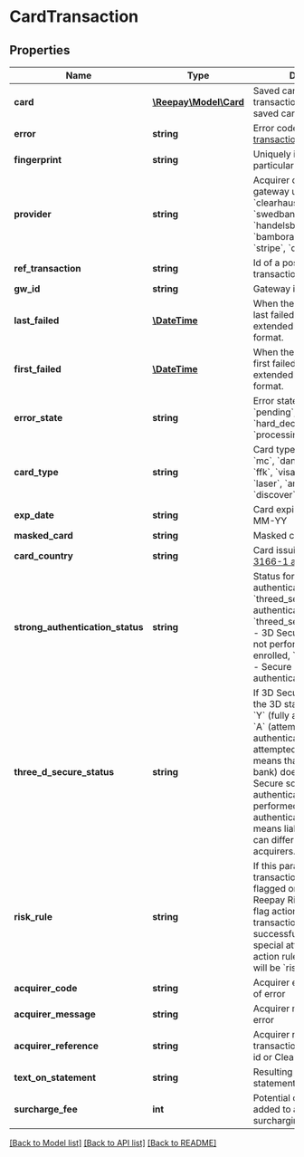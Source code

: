 # CardTransaction

## Properties
Name | Type | Description | Notes
------------ | ------------- | ------------- | -------------
**card** | [**\Reepay\Model\Card**](Card.md) | Saved card used for transaction. Only present if a saved card was used. | [optional] 
**error** | **string** | Error code if failed. See [transaction errors](https://reference.reepay.com/api/#transaction-errors). | [optional] 
**fingerprint** | **string** | Uniquely identifies this particular card number | [optional] 
**provider** | **string** | Acquirer or payment gateway used: &#x60;reepay&#x60;, &#x60;clearhaus&#x60;, &#x60;nets&#x60;, &#x60;swedbank&#x60;, &#x60;handelsbanken&#x60;, &#x60;elavon&#x60;, &#x60;bambora&#x60;, &#x60;valitor&#x60;, &#x60;dibs&#x60;, &#x60;stripe&#x60;, &#x60;quickpay&#x60;, &#x60;test&#x60; | [optional] 
**ref_transaction** | **string** | Id of a possible referenced transaction | [optional] 
**gw_id** | **string** | Gateway id for card | [optional] 
**last_failed** | [**\DateTime**](\DateTime.md) | When the card transaction last failed, in [ISO-8601](http://en.wikipedia.org/wiki/ISO_8601) extended offset date-time format. | [optional] 
**first_failed** | [**\DateTime**](\DateTime.md) | When the card transaction first failed, in [ISO-8601](http://en.wikipedia.org/wiki/ISO_8601) extended offset date-time format. | [optional] 
**error_state** | **string** | Error state if failed: &#x60;pending&#x60;, &#x60;soft_declined&#x60;, &#x60;hard_declined&#x60; or &#x60;processing_error&#x60; | [optional] 
**card_type** | **string** | Card type: &#x60;unknown&#x60;, &#x60;visa&#x60;, &#x60;mc&#x60;, &#x60;dankort&#x60;, &#x60;visa_dk&#x60;, &#x60;ffk&#x60;, &#x60;visa_elec&#x60;, &#x60;maestro&#x60;, &#x60;laser&#x60;, &#x60;amex&#x60;, &#x60;diners&#x60;, &#x60;discover&#x60; or &#x60;jcb&#x60; | 
**exp_date** | **string** | Card expire date on form MM-YY | [optional] 
**masked_card** | **string** | Masked card number | [optional] 
**card_country** | **string** | Card issuing country in [ISO 3166-1 alpha-2](http://en.wikipedia.org/wiki/ISO_3166-1_alpha-2) | [optional] 
**strong_authentication_status** | **string** | Status for strong customer authentication: &#x60;threed_secure&#x60; - 3D Secure authenticated, &#x60;threed_secure_not_enrolled&#x60; - 3D Secure authentication not performed as card not enrolled, &#x60;secured_by_nets&#x60; - Secure by Nets authenticated | [optional] 
**three_d_secure_status** | **string** | If 3D Secure authenticated the 3D status will either be &#x60;Y&#x60; (fully authenticated) or &#x60;A&#x60; (attempted authenticated). An attempted authentication means that card issuer (e.g. bank) does not support 3D Secure so no full authentication has been performed. Attempted authentication normally means liability shift, but this can differ between acquirers. | [optional] 
**risk_rule** | **string** | If this parameter is set the transaction has either been flagged or declined by a Reepay Risk Filter rule. For flag action rules the transaction can be successful, but may require special attention. For block action rules the decline error will be &#x60;risk_filter_block&#x60;. | [optional] 
**acquirer_code** | **string** | Acquirer error code in case of error | [optional] 
**acquirer_message** | **string** | Acquirer message in case of error | [optional] 
**acquirer_reference** | **string** | Acquirer reference to transaction. E.g. Nets order id or Clearhaus reference. | [optional] 
**text_on_statement** | **string** | Resulting text on bank statement if known | [optional] 
**surcharge_fee** | **int** | Potential card surcharge fee added to amount if surcharging enabled | [optional] 

[[Back to Model list]](../README.md#documentation-for-models) [[Back to API list]](../README.md#documentation-for-api-endpoints) [[Back to README]](../README.md)


